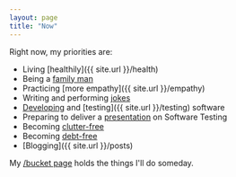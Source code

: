 ```yaml
---
layout: page
title: "Now"
---
```


Right now, my priorities are:

  - Living [healthily]({{ site.url }}/health)
  - Being a [family man]({{site.url}}/family-man)
  - Practicing [more empathy]({{ site.url }}/empathy)
  - Writing and performing [jokes]({{site.url}}/comedy)
  - [Developing]({{site.url}}/how-to-think) and [testing]({{ site.url }}/testing) software
  - Preparing to deliver a [presentation]({{site.url}}/love-your-audience) on Software Testing
  - Becoming [clutter-free]({{site.url}}/clutter)
  - Becoming [debt-free]({{site.url}}/debt)
  - [Blogging]({{ site.url }}/posts)

My [/bucket page]({{site.url}}/bucket) holds the things I'll do someday.
